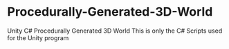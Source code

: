 # Procedurally-Generated-3D-World
Unity C# Procedurally Generated 3D World 
 This is only the C# Scripts used for the Unity program
